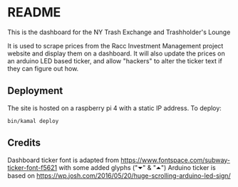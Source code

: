 # README

This is the dashboard for the NY Trash Exchange and Trashholder's Lounge

It is used to scrape prices from the Racc Investment Management project website and display them on a dashboard. It will also update the prices on an arduino LED based ticker, and allow "hackers" to alter the ticker text if they can figure out how.

## Deployment

The site is hosted on a raspberry pi 4 with a static IP address. To deploy:

```
bin/kamal deploy
```

## Credits

Dashboard ticker font is adapted from https://www.fontspace.com/subway-ticker-font-f5621 with some added glyphs ("⏷" & "⏶")
Arduino ticker is based on https://wp.josh.com/2016/05/20/huge-scrolling-arduino-led-sign/
